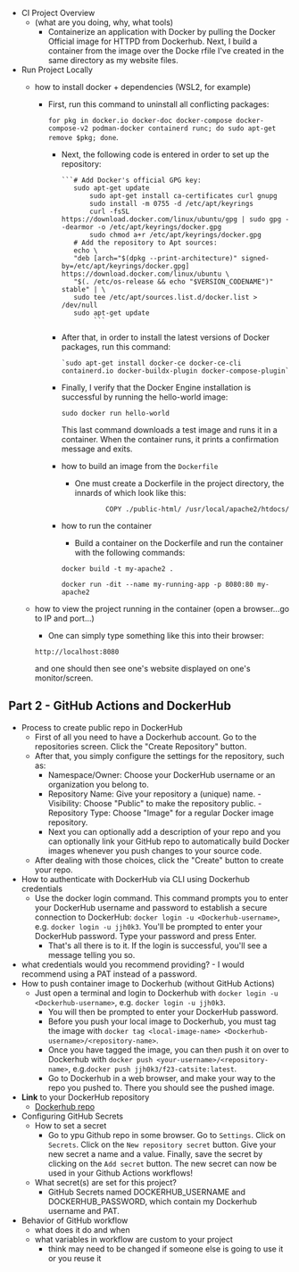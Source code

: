 - CI Project Overview
  - (what are you doing, why, what tools)
    - Containerize an application with Docker by pulling the Docker Official image for HTTPD from Dockerhub. Next, I build a container from the image over the Docke      rfile I've created in the same directory as my website files.
- Run Project Locally
  - how to install docker + dependencies (WSL2, for example)
    - First, run this command to uninstall all conflicting packages: 

      `for pkg in docker.io docker-doc docker-compose docker-compose-v2 podman-docker containerd runc; do sudo apt-get remove $pkg; done`.

      - Next, the following code is entered in order to set up the repository:
 
			```# Add Docker's official GPG key:
 		   	   sudo apt-get update
		           sudo apt-get install ca-certificates curl gnupg
		           sudo install -m 0755 -d /etc/apt/keyrings
		           curl -fsSL https://download.docker.com/linux/ubuntu/gpg | sudo gpg --dearmor -o /etc/apt/keyrings/docker.gpg
		           sudo chmod a+r /etc/apt/keyrings/docker.gpg
			   # Add the repository to Apt sources:
		  	   echo \
  		  	   "deb [arch="$(dpkg --print-architecture)" signed-by=/etc/apt/keyrings/docker.gpg] https://download.docker.com/linux/ubuntu \
  		  	   "$(. /etc/os-release && echo "$VERSION_CODENAME")" stable" | \
  		  	   sudo tee /etc/apt/sources.list.d/docker.list > /dev/null
		  	   sudo apt-get update
                	```

      - After that, in order to install the latest versions of Docker packages, run this command:

      		`sudo apt-get install docker-ce docker-ce-cli containerd.io docker-buildx-plugin docker-compose-plugin`

      - Finally, I verify that the Docker Engine installation is successful by running the hello-world image: 

        `sudo docker run hello-world`

        This last command downloads a test image and runs it in a container. 
        When the container runs, it prints a confirmation message and exits.         
      - how to build an image from the `Dockerfile`
        - One must create a Dockerfile in the project directory, the innards of which look like this: 

		```FROM httpd:2.4
                   COPY ./public-html/ /usr/local/apache2/htdocs/
		```
      
      - how to run the container
        - Build a container on the Dockerfile and run the container with the following commands: 

		`docker build -t my-apache2 .`

		`docker run -dit --name my-running-app -p 8080:80 my-apache2`
	
  - how to view the project running in the container (open a browser...go to IP and port...) 
    - One can simply type something like this into their browser: 

    `http://localhost:8080`

    and one should then see one's website displayed on one's monitor/screen.

## Part 2 - GitHub Actions and DockerHub

- Process to create public repo in DockerHub
	- First of all you need to have a Dockerhub account. Go to the repositories screen. Click the "Create Repository" button. 
	- After that, you simply configure the settings for the repository, such as: 
		- Namespace/Owner: Choose your DockerHub username or an organization you belong to.
		- Repository Name: Give your repository a (unique) name.
                - Visibility: Choose "Public" to make the repository public.
                - Repository Type: Choose "Image" for a regular Docker image repository. 
        - Next you can optionally add a description of your repo and you can optionally link your
          GitHub repo to automatically build Docker images whenever you push changes to your source code.
	- After dealing with those choices, click the "Create" button to create your repo. 
- How to authenticate with DockerHub via CLI using Dockerhub credentials
	- Use the docker login command. This command prompts you to enter your DockerHub username
	  and password to establish a secure connection to DockerHub: `docker login -u <Dockerhub-username>`, e.g. `docker login -u jjh0k3`.
          You'll be prompted to enter your DockerHub password. Type your password and press Enter. 
        - That's all there is to it. If the login is successful, you'll see a message telling you so.  
- what credentials would you recommend providing? 
		- I would recommend using a PAT instead of a password. 
- How to push container image to Dockerhub (without GitHub Actions) 
	- Just open a terminal and login to Dockerhub with `docker login -u <Dockerhub-username>`, e.g. `docker login -u jjh0k3`.
        - You will then be prompted to enter your DockerHub password. 
        - Before you push your local image to Dockerhub, you must tag the image with `docker tag <local-image-name> <Dockerhub-username>/<repository-name>`. 
        - Once you have tagged the image, you can then push it on over to Dockerhub with `docker push <your-username>/<repository-name>`, 
          e.g.`docker push jjh0k3/f23-catsite:latest`.
        - Go to Dockerhub in a web browser, and make your way to the repo you pushed to. There you should see the pushed image.
- **Link** to your DockerHub repository 
	- [Dockerhub repo](https://hub.docker.com/repository/docker/jjh0k3/clockbox/general)
- Configuring GitHub Secrets
  - How to set a secret
  	- Go to ypu Github repo in some browser. Go to `Settings`. Click on `Secrets`. Click on the `New repository secret` button. Give your new secret a name and           a value. Finally, save the secret by clicking on the `Add secret` button. The new secret can now be used in your Github Actions workflows!
  - What secret(s) are set for this project? 
  	- GitHub Secrets named DOCKERHUB_USERNAME and DOCKERHUB_PASSWORD, which contain my Dockerhub username and PAT.
- Behavior of GitHub workflow
  - what does it do and when 
  - what variables in workflow are custom to your project
    - think may need to be changed if someone else is going to use it or you reuse it



